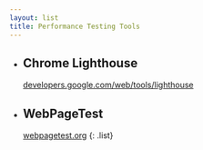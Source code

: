 ```yaml
---
layout: list
title: Performance Testing Tools
---
```

* ## Chrome Lighthouse
  [developers.google.com/web/tools/lighthouse](https://developers.google.com/web/tools/lighthouse/)
* ## WebPageTest
  [webpagetest.org](https://www.webpagetest.org/)
{: .list}